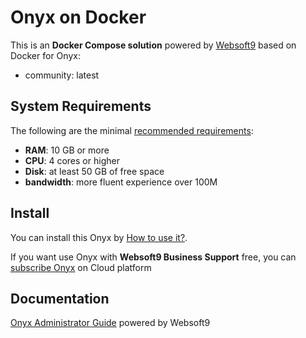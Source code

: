 # Onyx on Docker  

This is an **Docker Compose solution** powered by [Websoft9](https://www.websoft9.com) based on Docker for Onyx:


 - community:  latest


## System Requirements

The following are the minimal [recommended requirements](https://www.onyx.app/):

* **RAM**: 10 GB or more
* **CPU**: 4 cores or higher
* **Disk**: at least 50 GB of free space
* **bandwidth**: more fluent experience over 100M  

## Install

You can install this Onyx by [How to use it?](https://github.com/Websoft9/docker-library#how-to-use-it).   

If you want use Onyx with **Websoft9 Business Support** free, you can [subscribe Onyx](https://www.websoft9.com/apps) on Cloud platform

## Documentation

[Onyx Administrator Guide](https://support.websoft9.com/docs/onyx) powered by Websoft9